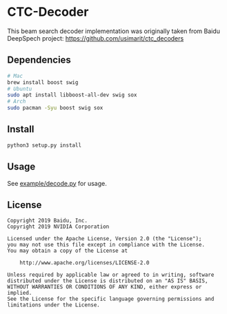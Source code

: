 # CTC-Decoder

This beam search decoder implementation was originally taken from Baidu DeepSpech project:
https://github.com/usimarit/ctc_decoders

## Dependencies

```bash
# Mac
brew install boost swig
# Ubuntu
sudo apt install libboost-all-dev swig sox
# Arch
sudo pacman -Syu boost swig sox
```

## Install

```bash
python3 setup.py install
```

## Usage

See [example/decode.py](example/decode.py) for usage.

## License

```
Copyright 2019 Baidu, Inc.
Copyright 2019 NVIDIA Corporation

Licensed under the Apache License, Version 2.0 (the "License");
you may not use this file except in compliance with the License.
You may obtain a copy of the License at

    http://www.apache.org/licenses/LICENSE-2.0

Unless required by applicable law or agreed to in writing, software
distributed under the License is distributed on an "AS IS" BASIS,
WITHOUT WARRANTIES OR CONDITIONS OF ANY KIND, either express or implied.
See the License for the specific language governing permissions and
limitations under the License.
```